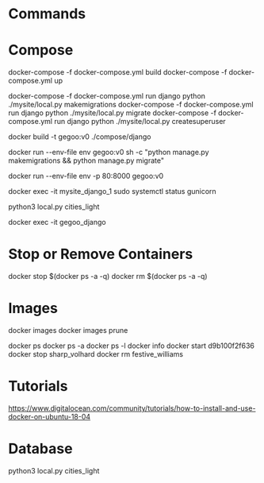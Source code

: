 # Commands

# Compose
docker-compose -f docker-compose.yml build
docker-compose -f docker-compose.yml up

docker-compose -f docker-compose.yml run django python ./mysite/local.py makemigrations
docker-compose -f docker-compose.yml run django python ./mysite/local.py migrate
docker-compose -f docker-compose.yml run django python ./mysite/local.py createsuperuser



docker build -t gegoo:v0 ./compose/django

docker run --env-file env gegoo:v0 sh -c "python manage.py makemigrations && python manage.py migrate"

docker run --env-file env -p 80:8000 gegoo:v0

docker exec -it mysite_django_1 sudo systemctl status gunicorn

python3 local.py cities_light

docker exec -it gegoo_django

# Stop or Remove Containers
docker stop $(docker ps -a -q)
docker rm $(docker ps -a -q)

# Images
docker images
docker images prune


docker ps
docker ps -a
docker ps -l
docker info
docker start d9b100f2f636
docker stop sharp_volhard
docker rm festive_williams


# Tutorials
https://www.digitalocean.com/community/tutorials/how-to-install-and-use-docker-on-ubuntu-18-04


# Database
python3 local.py cities_light
